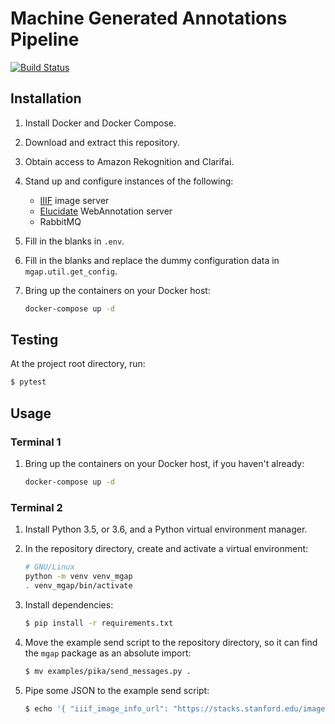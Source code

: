 # Machine Generated Annotations Pipeline
[![Build Status](https://travis-ci.org/UCLALibrary/mgap.svg?branch=master)](https://travis-ci.org/UCLALibrary/mgap)


## Installation

1. Install Docker and Docker Compose.
2. Download and extract this repository.
3. Obtain access to Amazon Rekognition and Clarifai.
4. Stand up and configure instances of the following:

    - [IIIF](https://iiif.io) image server
    - [Elucidate](https://github.com/dlcs/elucidate-server) WebAnnotation server
    - RabbitMQ

5. Fill in the blanks in `.env`.
6. Fill in the blanks and replace the dummy configuration data in `mgap.util.get_config`.
7. Bring up the containers on your Docker host:

    ```bash
    docker-compose up -d
    ```

## Testing

At the project root directory, run:

```bash
$ pytest
```

## Usage

### Terminal 1

1. Bring up the containers on your Docker host, if you haven't already:

    ```bash
    docker-compose up -d
    ```

### Terminal 2

1. Install Python 3.5, or 3.6, and a Python virtual environment manager.
2. In the repository directory, create and activate a virtual environment:

    ```bash
    # GNU/Linux
    python -m venv venv_mgap
    . venv_mgap/bin/activate
    ```

3. Install dependencies:

    ```bash
    $ pip install -r requirements.txt
    ```

4. Move the example send script to the repository directory, so it can find the `mgap` package as an absolute import:

    ```bash
    $ mv examples/pika/send_messages.py .
    ```

5. Pipe some JSON to the example send script:

    ```bash
    $ echo '{ "iiif_image_info_url": "https://stacks.stanford.edu/image/iiif/gp903kf9548%2FSC1041_SAIL_Office_1979", "iiif_manifest_url": "https://purl.stanford.edu/gp903kf9548/iiif/manifest", "item_ark": "ark:/00000/aaa.bbb" }' | ./send_messages.py
    ```

